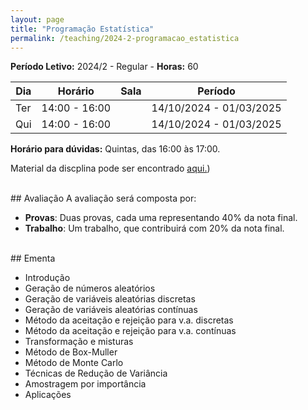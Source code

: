 ```yaml
---
layout: page
title: "Programação Estatística"
permalink: /teaching/2024-2-programacao_estatistica
---
```


**Período Letivo:** 2024/2 - Regular - **Horas:** 60

| Dia | Horário       | Sala | Período                 |
| --- | ------------- | ---- | ----------------------- |
| Ter | 14:00 - 16:00 |      | 14/10/2024 - 01/03/2025 |
| Qui | 14:00 - 16:00 |      | 14/10/2024 - 01/03/2025 |

**Horário para dúvidas:** Quintas, das 16:00 às 17:00.

Material da discplina pode ser encontrado [aqui.](/books/prog_estat))

<br>
## Avaliação
A avaliação será composta por:

- **Provas**: Duas provas, cada uma representando 40% da nota final.
- **Trabalho**: Um trabalho, que contribuirá com 20% da nota final.

<br>
## Ementa

- Introdução
- Geração de números aleatórios
- Geração de variáveis aleatórias discretas
- Geração de variáveis aleatórias contínuas
- Método da aceitação e rejeição para v.a. discretas
- Método da aceitação e rejeição para v.a. contínuas
- Transformação e misturas
- Método de Box-Muller
- Método de Monte Carlo
- Técnicas de Redução de Variância
- Amostragem por importância
- Aplicações
